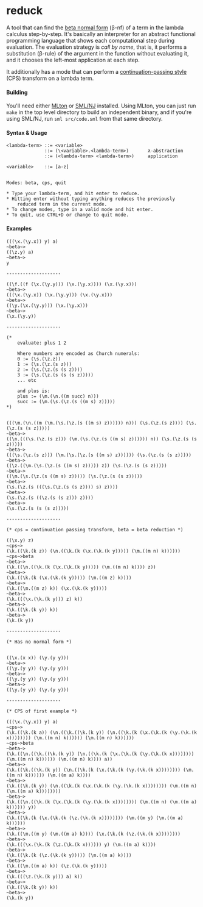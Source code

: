 reduck
======

A tool that can find the [beta normal form](http://en.wikipedia.org/wiki/Beta_normal_form) (β-nf) of a term in the lambda calculus step-by-step. It's basically an interpreter for an abstract functional programming language that shows each computational step during evaluation. The evaluation strategy is *call by name*, that is, it performs a substitution (β-rule) of the argument in the function without evaluating it, and it chooses the left-most application at each step.

It additionally has a mode that can perform a [continuation-passing style](http://en.wikipedia.org/wiki/Continuation-passing_style) (CPS) transform on a lambda term.

#### Building

You'll need either [MLton](http://mlton.org) or [SML/NJ](http://www.smlnj.org) installed. Using MLton, you can just run `make` in the top level directory to build an independent binary, and if you're using SML/NJ, run `sml src/code.sml` from that same directory.

#### Syntax & Usage

    <lambda-term> ::= <variable>
                  ::= (\<variable>.<lambda-term>)       λ-abstraction
                  ::= (<lambda-term> <lambda-term>)     application

    <variable>    ::= [a-z]


    Modes: beta, cps, quit

    * Type your lambda-term, and hit enter to reduce.
    * Hitting enter without typing anything reduces the previously
        reduced term in the current mode.
    * To change modes, type in a valid mode and hit enter. 
    * To quit, use CTRL+D or change to quit mode.

#### Examples


    (((\x.(\y.x)) y) a)
    ~beta~>
    ((\z.y) a)
    ~beta~>
    y

    --------------------

    ((\f.((f (\x.(\y.y))) (\x.(\y.x)))) (\x.(\y.x)))
    ~beta~>
    (((\x.(\y.x)) (\x.(\y.y))) (\x.(\y.x)))
    ~beta~>
    ((\y.(\x.(\y.y))) (\x.(\y.x)))
    ~beta~>
    (\x.(\y.y))

    --------------------

    (* 
        evaluate: plus 1 2
        
        Where numbers are encoded as Church numerals:
        0 := (\s.(\z.z))
        1 := (\s.(\z.(s z))) 
        2 := (\s.(\z.(s (s z))))  
        3 := (\s.(\z.(s (s (s z)))))
        ... etc 

        and plus is:
        plus := (\m.(\n.((m succ) n)))
        succ := (\m.(\s.(\z.(s ((m s) z)))))   
    *)


    (((\m.(\n.((m (\m.(\s.(\z.(s ((m s) z)))))) n))) (\s.(\z.(s z)))) (\s.(\z.(s (s z)))))
    ~beta~>
    ((\n.(((\s.(\z.(s z))) (\m.(\s.(\z.(s ((m s) z)))))) n)) (\s.(\z.(s (s z)))))
    ~beta~>
    (((\s.(\z.(s z))) (\m.(\s.(\z.(s ((m s) z)))))) (\s.(\z.(s (s z)))))
    ~beta~>
    ((\z.((\m.(\s.(\z.(s ((m s) z))))) z)) (\s.(\z.(s (s z)))))
    ~beta~>
    ((\m.(\s.(\z.(s ((m s) z))))) (\s.(\z.(s (s z)))))
    ~beta~>
    (\s.(\z.(s (((\s.(\z.(s (s z)))) s) z))))
    ~beta~>
    (\s.(\z.(s ((\z.(s (s z))) z))))
    ~beta~>
    (\s.(\z.(s (s (s z)))))

    --------------------

    (* cps = continuation passing transform, beta = beta reduction *)

    ((\x.y) z)
    ~cps~>
    (\k.((\k.(k z)) (\n.((\k.(k (\x.(\k.(k y))))) (\m.((m n) k))))))
    ~cps~>beta
    ~beta~>
    (\k.((\n.((\k.(k (\x.(\k.(k y))))) (\m.((m n) k)))) z))
    ~beta~>
    (\k.((\k.(k (\x.(\k.(k y))))) (\m.((m z) k))))
    ~beta~>
    (\k.((\m.((m z) k)) (\x.(\k.(k y)))))
    ~beta~>
    (\k.(((\x.(\k.(k y))) z) k))
    ~beta~>
    (\k.((\k.(k y)) k))
    ~beta~>
    (\k.(k y))

    --------------------

    (* Has no normal form *)


    ((\x.(x x)) (\y.(y y)))
    ~beta~>
    ((\y.(y y)) (\y.(y y)))
    ~beta~>
    ((\y.(y y)) (\y.(y y)))
    ~beta~>
    ((\y.(y y)) (\y.(y y)))

    --------------------

    (* CPS of first example *)

    (((\x.(\y.x)) y) a)
    ~cps~>
    (\k.((\k.(k a)) (\n.((\k.((\k.(k y)) (\n.((\k.(k (\x.(\k.(k (\y.(\k.(k x)))))))) (\m.((m n) k)))))) (\m.((m n) k))))))
    ~cps~>beta
    ~beta~>
    (\k.((\n.((\k.((\k.(k y)) (\n.((\k.(k (\x.(\k.(k (\y.(\k.(k x)))))))) (\m.((m n) k)))))) (\m.((m n) k)))) a))
    ~beta~>
    (\k.((\k.((\k.(k y)) (\n.((\k.(k (\x.(\k.(k (\y.(\k.(k x)))))))) (\m.((m n) k)))))) (\m.((m a) k))))
    ~beta~>
    (\k.((\k.(k y)) (\n.((\k.(k (\x.(\k.(k (\y.(\k.(k x)))))))) (\m.((m n) (\m.((m a) k))))))))
    ~beta~>
    (\k.((\n.((\k.(k (\x.(\k.(k (\y.(\k.(k x)))))))) (\m.((m n) (\m.((m a) k)))))) y))
    ~beta~>
    (\k.((\k.(k (\x.(\k.(k (\z.(\k.(k x)))))))) (\m.((m y) (\m.((m a) k))))))
    ~beta~>
    (\k.((\m.((m y) (\m.((m a) k)))) (\x.(\k.(k (\z.(\k.(k x))))))))
    ~beta~>
    (\k.(((\x.(\k.(k (\z.(\k.(k x)))))) y) (\m.((m a) k))))
    ~beta~>
    (\k.((\k.(k (\z.(\k.(k y))))) (\m.((m a) k))))
    ~beta~>
    (\k.((\m.((m a) k)) (\z.(\k.(k y)))))
    ~beta~>
    (\k.(((\z.(\k.(k y))) a) k))
    ~beta~>
    (\k.((\k.(k y)) k))
    ~beta~>
    (\k.(k y))

    
